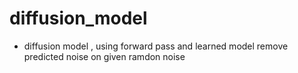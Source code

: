 # diffusion_model
- diffusion model , using forward pass and learned model remove predicted noise on given ramdon noise
